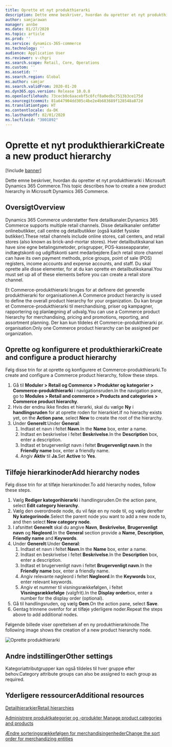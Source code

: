 ```yaml
---
title: Oprette et nyt produkthierarki
description: Dette emne beskriver, hvordan du opretter et nyt produkthierarki i Microsoft Dynamics 365 Commerce.
author: samjarawan
manager: annbe
ms.date: 01/27/2020
ms.topic: article
ms.prod: ''
ms.service: dynamics-365-commerce
ms.technology: ''
audience: Application User
ms.reviewer: v-chgri
ms.search.scope: Retail, Core, Operations
ms.custom: ''
ms.assetid: ''
ms.search.region: Global
ms.author: samjar
ms.search.validFrom: 2020-01-20
ms.dyn365.ops.version: Release 10.0.8
ms.openlocfilehash: 73cecb0c6aacebf5c6fcf8a0edbc7513b3ce175d
ms.sourcegitcommit: 81a647904dd305c4be2e4b683689f128548a872d
ms.translationtype: HT
ms.contentlocale: da-DK
ms.lasthandoff: 02/01/2020
ms.locfileid: "3001892"
---
```

# <a name="create-a-new-product-hierarchy"></a><span data-ttu-id="22fc1-103">Oprette et nyt produkthierarki</span><span class="sxs-lookup"><span data-stu-id="22fc1-103">Create a new product hierarchy</span></span>


[!include [banner](includes/banner.md)]

<span data-ttu-id="22fc1-104">Dette emne beskriver, hvordan du opretter et nyt produkthierarki i Microsoft Dynamics 365 Commerce.</span><span class="sxs-lookup"><span data-stu-id="22fc1-104">This topic describes how to create a new product hierarchy in Microsoft Dynamics 365 Commerce.</span></span>

## <a name="overview"></a><span data-ttu-id="22fc1-105">Oversigt</span><span class="sxs-lookup"><span data-stu-id="22fc1-105">Overview</span></span>

<span data-ttu-id="22fc1-106">Dynamics 365 Commerce understøtter flere detailkanaler.</span><span class="sxs-lookup"><span data-stu-id="22fc1-106">Dynamics 365 Commerce supports multiple retail channels.</span></span> <span data-ttu-id="22fc1-107">Disse detailkanaler omfatter onlinebutikker, call centre og detailbutikker (også kaldet fysiske butikker).</span><span class="sxs-lookup"><span data-stu-id="22fc1-107">These retail channels include online stores, call centers, and retail stores (also known as brick-and-mortar stores).</span></span> <span data-ttu-id="22fc1-108">Hver detailbutikskanal kan have sine egne betalingsmetoder, prisgrupper, POS-kasseapparater, indtægtskonti og udgiftskonti samt medarbejdere.</span><span class="sxs-lookup"><span data-stu-id="22fc1-108">Each retail store channel can have its own payment methods, price groups, point of sale (POS) registers, income accounts and expense accounts, and staff.</span></span> <span data-ttu-id="22fc1-109">Du skal oprette alle disse elementer, for at du kan oprette en detailbutikskanal.</span><span class="sxs-lookup"><span data-stu-id="22fc1-109">You must set up all of these elements before you can create a retail store channel.</span></span> 

<span data-ttu-id="22fc1-110">Et Commerce-produkthierarki bruges for at definere det generelle produkthierarki for organisationen.</span><span class="sxs-lookup"><span data-stu-id="22fc1-110">A Commerce product hierarchy is used to define the overall product hierarchy for your organization.</span></span> <span data-ttu-id="22fc1-111">Du kan bruge et Commerce-produkthierarki til merchandising, priser og kampagner, rapportering og planlægning af udvalg.</span><span class="sxs-lookup"><span data-stu-id="22fc1-111">You can use a Commerce product hierarchy for merchandising, pricing and promotions, reporting, and assortment planning.</span></span> <span data-ttu-id="22fc1-112">Der kan kun tildeles ét Commerce-produkthierarki pr. organisation.</span><span class="sxs-lookup"><span data-stu-id="22fc1-112">Only one Commerce product hierarchy can be assigned per organization.</span></span>

## <a name="create-and-configure-a-product-hierarchy"></a><span data-ttu-id="22fc1-113">Oprette og konfigurere et produkthierarki</span><span class="sxs-lookup"><span data-stu-id="22fc1-113">Create and configure a product hierarchy</span></span>

<span data-ttu-id="22fc1-114">Følg disse trin for at oprette og konfigurere et Commerce-produkthierarki.</span><span class="sxs-lookup"><span data-stu-id="22fc1-114">To create and configure a Commerce product hierarchy, follow these steps.</span></span>

1. <span data-ttu-id="22fc1-115">Gå til **Moduler \> Retail og Commerce \> Produkter og kategorier \> Commerce-produkthierarki** i navigationsruden.</span><span class="sxs-lookup"><span data-stu-id="22fc1-115">In the navigation pane, go to **Modules \> Retail and commerce \> Products and categories \> Commerce product hierarchy**.</span></span>
1. <span data-ttu-id="22fc1-116">Hvis der endnu ikke findes et hierarki, skal du vælge **Ny** i **handlingsruden** for at oprette roden for hierarkiet.</span><span class="sxs-lookup"><span data-stu-id="22fc1-116">If no hierachy exists yet, on the **Action pane**, select **New** to create the root of the hierarchy.</span></span>
1. <span data-ttu-id="22fc1-117">Under **Generelt**:</span><span class="sxs-lookup"><span data-stu-id="22fc1-117">Under **General**:</span></span>
    1. <span data-ttu-id="22fc1-118">Indtast et navn i feltet **Navn**.</span><span class="sxs-lookup"><span data-stu-id="22fc1-118">In the **Name** box, enter a name.</span></span>
    1. <span data-ttu-id="22fc1-119">Indtast en beskrivelse i feltet **Beskrivelse**.</span><span class="sxs-lookup"><span data-stu-id="22fc1-119">In the **Description** box, enter a description.</span></span>
    1. <span data-ttu-id="22fc1-120">Indtast et brugervenligt navn i feltet **Brugervenligt navn**.</span><span class="sxs-lookup"><span data-stu-id="22fc1-120">In the **Friendly name** box, enter a friendly name.</span></span>
    1. <span data-ttu-id="22fc1-121">Angiv **Aktiv** til **Ja**.</span><span class="sxs-lookup"><span data-stu-id="22fc1-121">Set **Active** to **Yes**.</span></span>

## <a name="add-hierarchy-nodes"></a><span data-ttu-id="22fc1-122">Tilføje hierarkinoder</span><span class="sxs-lookup"><span data-stu-id="22fc1-122">Add hierarchy nodes</span></span>

<span data-ttu-id="22fc1-123">Følg disse trin for at tilføje hierarkinoder.</span><span class="sxs-lookup"><span data-stu-id="22fc1-123">To add hierarchy nodes, follow these steps.</span></span>

1. <span data-ttu-id="22fc1-124">Vælg **Rediger kategorihierarki** i handlingsruden.</span><span class="sxs-lookup"><span data-stu-id="22fc1-124">On the action pane, select **Edit category hierarchy**.</span></span>
1. <span data-ttu-id="22fc1-125">Vælg den overordnede node, du vil føje en ny node til, og vælg derefter **Ny kategorinode**.</span><span class="sxs-lookup"><span data-stu-id="22fc1-125">Select the parent node you want to add a new node to, and then select **New category node**.</span></span>
1. <span data-ttu-id="22fc1-126">I afsnittet **Generelt** skal du angive **Navn**, **Beskrivelse**, **Brugervenligt navn** og **Nøgleord**.</span><span class="sxs-lookup"><span data-stu-id="22fc1-126">In the **General** section provide a **Name**, **Description**, **Friendly name** and **Keywords**.</span></span>
1. <span data-ttu-id="22fc1-127">Under **Generelt**:</span><span class="sxs-lookup"><span data-stu-id="22fc1-127">Under **General**:</span></span>
    1. <span data-ttu-id="22fc1-128">Indtast et navn i feltet **Navn**.</span><span class="sxs-lookup"><span data-stu-id="22fc1-128">In the **Name** box, enter a name.</span></span>
    1. <span data-ttu-id="22fc1-129">Indtast en beskrivelse i feltet **Beskrivelse**.</span><span class="sxs-lookup"><span data-stu-id="22fc1-129">In the **Description** box, enter a description.</span></span>
    1. <span data-ttu-id="22fc1-130">Indtast et brugervenligt navn i feltet **Brugervenligt navn**.</span><span class="sxs-lookup"><span data-stu-id="22fc1-130">In the **Friendly name** box, enter a friendly name.</span></span>
    1. <span data-ttu-id="22fc1-131">Angiv relevante nøgleord i feltet **Nøgleord**.</span><span class="sxs-lookup"><span data-stu-id="22fc1-131">In the **Keywords** box, enter relevant keywords.</span></span>
    1. <span data-ttu-id="22fc1-132">Angiv et nummer til visningsrækkefølgen, i feltet **Visningsrækkefølge** (valgfrit).</span><span class="sxs-lookup"><span data-stu-id="22fc1-132">In the **Display order**box, enter a number for the display order (optional).</span></span>
1. <span data-ttu-id="22fc1-133">Gå til handlingsruden, og vælg **Gem**.</span><span class="sxs-lookup"><span data-stu-id="22fc1-133">On the action pane, select **Save**.</span></span>
1. <span data-ttu-id="22fc1-134">Gentag trinnene ovenfor for at tilføje yderligere noder.</span><span class="sxs-lookup"><span data-stu-id="22fc1-134">Repeat the steps above to add additional nodes.</span></span>

<span data-ttu-id="22fc1-135">Følgende billede viser oprettelsen af en ny produkthierarkinode.</span><span class="sxs-lookup"><span data-stu-id="22fc1-135">The following image shows the creation of a new product hierarchy node.</span></span>

![Oprette produkthierarki](media/create-product-hierarchy.png)

## <a name="other-settings"></a><span data-ttu-id="22fc1-137">Andre indstillinger</span><span class="sxs-lookup"><span data-stu-id="22fc1-137">Other settings</span></span>

<span data-ttu-id="22fc1-138">Kategoriattributgrupper kan også tildeles til hver gruppe efter behov.</span><span class="sxs-lookup"><span data-stu-id="22fc1-138">Category attribute groups can also be assigned to each group as required.</span></span>  

## <a name="additional-resources"></a><span data-ttu-id="22fc1-139">Yderligere ressourcer</span><span class="sxs-lookup"><span data-stu-id="22fc1-139">Additional resources</span></span>

[<span data-ttu-id="22fc1-140">Detailhierarkier</span><span class="sxs-lookup"><span data-stu-id="22fc1-140">Retail hierarchies</span></span>](retail-hierarchies.md)

[<span data-ttu-id="22fc1-141">Administrere produktkategorier og -produkter </span><span class="sxs-lookup"><span data-stu-id="22fc1-141">Manage product categories and products </span></span>](category-management-product-creation.md)

[<span data-ttu-id="22fc1-142">Ændre sorteringsrækkefølgen for merchandisingenheder</span><span class="sxs-lookup"><span data-stu-id="22fc1-142">Change the sort order for merchandizing entities</span></span>](custom-order-categories-nav-retail-prod-hierarchy.md)
